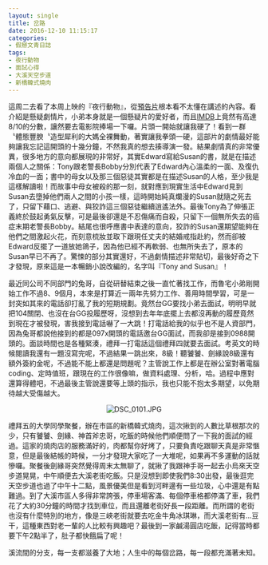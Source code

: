 ```yaml
---
layout: single
title: 岔路
date: 2016-12-10 11:15:17
categories:
- 假掰文青日誌
tags:
- 夜行動物
- 面試心得
- 大溪天空步道
- 新橋韓式燒肉
---
```


這周二去看了本周上映的『夜行動物』，從<a href="https://www.youtube.com/watch?v=JOsEU5oYpTA">預告片</a>根本看不太懂在講述的內容。看介紹是懸疑劇情片，小弟本身就是一個懸疑片的愛好者，而且<a href="http://www.imdb.com/title/tt4550098/">IMDB</a>上竟然有高達8/10的分數，讓然要去電影院捧場一下囉。片頭一開始就讓我硬了！看到一群〝體態豐腴〝造型犀利的大媽全裸舞動，著實讓我拳頭一硬，這部片的劇情最好能夠讓我忘記這開頭的十幾分鐘，不然我真的想去揍導演一發。結果劇情真的非常優異，很多地方的意向都展現的非常好，其實Edward寫給Susan的書，就是在描述兩個人之關係：Tony跟老警長Bobby分別代表了Edward內心溫柔的一面、及復仇冷血的一面；書中的母女以及那三個惡徒其實都是在描述Susan的人格，至少我是這樣解讀啦！而故事中母女被殺的那一刻，就對應到現實生活中Edward見到Susan去墮掉他們兩人之間的小孩一樣，這時開始純真爛漫的Susan就隨之死去了，只留下藉口、逃避、與狡詐這三個惡徒繼續逍遙法外。最後Tony為了伸張正義終於鼓起勇氣反擊，可是最後卻還是不忍傷痛而自殺，只留下一個無所失去的癌症末期老警長Bobby。結尾也很呼應書中表達的意向，狡詐的Susan還期望能夠在他們之間激起火花，而刻意梳妝並取下跟現任丈夫的結婚戒指赴約，然而卻被Edward反擺了一道放她鴿子，因為他已經不再軟弱、也無所失去了，原本的Susan早已不再了。驚悚的部分其實還好，不過劇情描述非常貼切，最後好奇之下才發現，原來這是一本暢銷小說改編的，名字叫『Tony and Susan』！

最近同公司不同部門的兔哥，自從研替結束之後一直忙著找工作，而魯宅小弟剛開始工作不過8、9個月，本來是打算近一兩年先努力工作、善用時間學習，可是一封突如其來的電話卻打亂了我的短期規劃。竟然台GG要找小弟去面試，明明早就把104關閉、也沒在台GG投履歷呀，沒想到去年年底擺上去都沒再動的履歷竟然到現在才被發現，害我接到電話嚇了一大跳！打電話給我的似乎也不是人資部門，因為兔哥都說他接到的都是097x開頭的電話邀台GG面試，而我卻是接到0988開頭的。面談時間也是各種緊湊，禮拜一打電話這個禮拜四就要去面試。考英文的時候閱讀我還有一題沒寫完呢，不過結果一跳出來，8級！聽饕饕、劍緣說8級還有額外簽約金呢，不過能不能上都還是問題呢？主管說工作上都是在辦公室對著電腦coding、定時值班，跟現在的工作很像嘛，做資料處理、分析，哈。過程中應對還算得體吧，不過最後主管說還要等上頭的指示，我也只能不抱太多期望，以免期待越大受傷越大。

<p style="text-align:center"><img alt="DSC_0101.JPG" src="https://pic.pimg.tw/kwbuster/1481382459-3721666358_n.jpg?v=1481382472" title="DSC_0101.JPG"></p>

禮拜五的大學同學聚餐，辦在市區的新橋韓式燒肉，這次揪到的人數比草根那次的少，只有饕饕、劍緣、神首斧忠哥，吃飯的時候他們順便問了一下我的面試的經過。這家的燒肉店的服務滿好的，肉都幫你好烤了，只要負責吃跟聊天真是非常愜意，但是最後結帳的時候，一分才發現大家吃了一大堆呢，如果再不多運動的話就慘囉。聚餐後劍緣哥突然覺得周末太無聊了，就揪了我跟神手哥一起去小烏來天空步道晃晃，中午順便去大溪老街吃飯。只是沒想到即使我們8:30出發，最後逛完天空步道也過了中午十二點，風景優美但是看到河畔邊有一些垃圾，心中還是有點難過。到了大溪市區人多得非常誇張，停車場客滿、每個停車格都停滿了車，我們花了大約30分鐘的時間才找到車位，而且還離老街好長一段距離。而所謂的老街也沒有什麼特別的地方，像是三峽老街就要去吃金牛角冰琪琳，而大溪老街有...豆干，這種東西對老一輩的人比較有興趣吧？最後到一家鹹湯圓店吃飯，記得當時都要下午2點半了，肚子都快餓扁了呢！

溪流間的分支，每一支都滋養了大地；人生中的每個岔路，每一段都充滿著未知。

